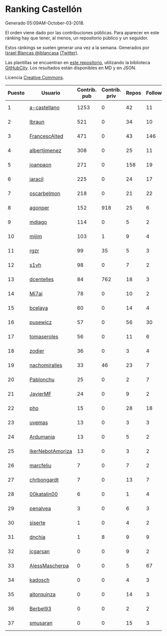 # Ranking Castellón

Generado 05:09AM-October-03-2018.

El orden viene dado por las contribuciones públicas. Para aparecer en este ránking hay que tener, al menos, un repositorio público y un seguidor.

Estos ránkings se suelen generar una vez a la semana. Generados por [Israel Blancas @iblancasa](https://github.com/iblancasa/) [(Twitter)](https://twitter.com/iblancasa).

Las plantillas se encuentran en [este repositorio](https://github.com/iblancasa/GH-Spanish-Ranking), utilizando la biblioteca [GitHubCity](https://github.com/iblancasa/GitHubCity). Los resultados están disponibles en MD y en JSON.

Licencia [Creative Commons](https://creativecommons.org/licenses/by/4.0/).

| Puesto   |  Usuario  | Contrib. pub | Contrib. priv |Repos| Followers | Desde |  Avatar  |
|----------|-----------|--------------|---------------|-----|-----------|-------|----------|
|1|[a-castellano](https://github.com/a-castellano)|1253|0|42|11|2015-03-17|![a-castellano]()|
|2|[lbraun](https://github.com/lbraun)|521|0|34|10|2010-06-02|![lbraun]()|
|3|[FrancescAlted](https://github.com/FrancescAlted)|471|0|43|146|2010-06-25|![FrancescAlted]()|
|4|[albertjimenez](https://github.com/albertjimenez)|308|0|25|11|2015-05-21|![albertjimenez]()|
|5|[joanpaon](https://github.com/joanpaon)|271|0|158|19|2013-06-30|![joanpaon]()|
|6|[jaracil](https://github.com/jaracil)|225|0|24|17|2014-01-10|![jaracil]()|
|7|[oscarbelmon](https://github.com/oscarbelmon)|218|0|21|22|2013-04-05|![oscarbelmon]()|
|8|[agonper](https://github.com/agonper)|152|918|25|6|2015-01-27|![agonper]()|
|9|[mdiago](https://github.com/mdiago)|114|0|5|2|2016-09-20|![mdiago]()|
|10|[mijim](https://github.com/mijim)|103|1|9|4|2016-02-01|![mijim]()|
|11|[rgzr](https://github.com/rgzr)|99|35|5|3|2015-07-03|![rgzr]()|
|12|[s1vh](https://github.com/s1vh)|98|0|7|2|2014-10-09|![s1vh]()|
|13|[dcentelles](https://github.com/dcentelles)|84|762|18|3|2013-07-15|![dcentelles]()|
|14|[Mi7ai](https://github.com/Mi7ai)|78|0|10|2|2016-12-10|![Mi7ai]()|
|15|[bcelaya](https://github.com/bcelaya)|60|0|14|4|2014-09-12|![bcelaya]()|
|16|[pusewicz](https://github.com/pusewicz)|57|0|56|30|2008-02-26|![pusewicz]()|
|17|[tomaseroles](https://github.com/tomaseroles)|56|0|11|6|2015-02-16|![tomaseroles]()|
|18|[zodier](https://github.com/zodier)|36|0|3|4|2010-11-13|![zodier]()|
|19|[nachomiralles](https://github.com/nachomiralles)|33|46|23|7|2013-06-26|![nachomiralles]()|
|20|[Pablonchu](https://github.com/Pablonchu)|25|0|2|7|2017-01-31|![Pablonchu]()|
|21|[JavierMF](https://github.com/JavierMF)|24|0|9|2|2013-01-17|![JavierMF]()|
|22|[pho](https://github.com/pho)|15|0|28|18|2009-05-25|![pho]()|
|23|[uvemas](https://github.com/uvemas)|13|0|3|3|2011-10-03|![uvemas]()|
|24|[Ardumania](https://github.com/Ardumania)|13|0|5|2|2012-02-17|![Ardumania]()|
|25|[IkerNebotAmoriza](https://github.com/IkerNebotAmoriza)|13|0|3|2|2018-01-30|![IkerNebotAmoriza]()|
|26|[marcfeliu](https://github.com/marcfeliu)|7|0|7|2|2013-10-01|![marcfeliu]()|
|27|[chrbongardt](https://github.com/chrbongardt)|7|0|13|7|2012-11-19|![chrbongardt]()|
|28|[00katalin00](https://github.com/00katalin00)|6|0|1|4|2017-10-18|![00katalin00]()|
|29|[penalvea](https://github.com/penalvea)|3|0|6|3|2013-04-09|![penalvea]()|
|30|[siserte](https://github.com/siserte)|1|0|4|2|2014-02-05|![siserte]()|
|31|[dnchia](https://github.com/dnchia)|1|8|9|9|2015-08-14|![dnchia]()|
|32|[jcgarsan](https://github.com/jcgarsan)|0|0|9|2|2013-09-26|![jcgarsan]()|
|33|[AlessMascherpa](https://github.com/AlessMascherpa)|0|0|5|67|2011-04-03|![AlessMascherpa]()|
|34|[kadosch](https://github.com/kadosch)|0|0|4|3|2011-12-31|![kadosch]()|
|35|[aitorquinza](https://github.com/aitorquinza)|0|0|14|3|2012-09-17|![aitorquinza]()|
|36|[Berbel93](https://github.com/Berbel93)|0|0|2|2|2016-03-02|![Berbel93]()|
|37|[smusaran](https://github.com/smusaran)|0|0|15|3|2015-11-10|![smusaran]()|
